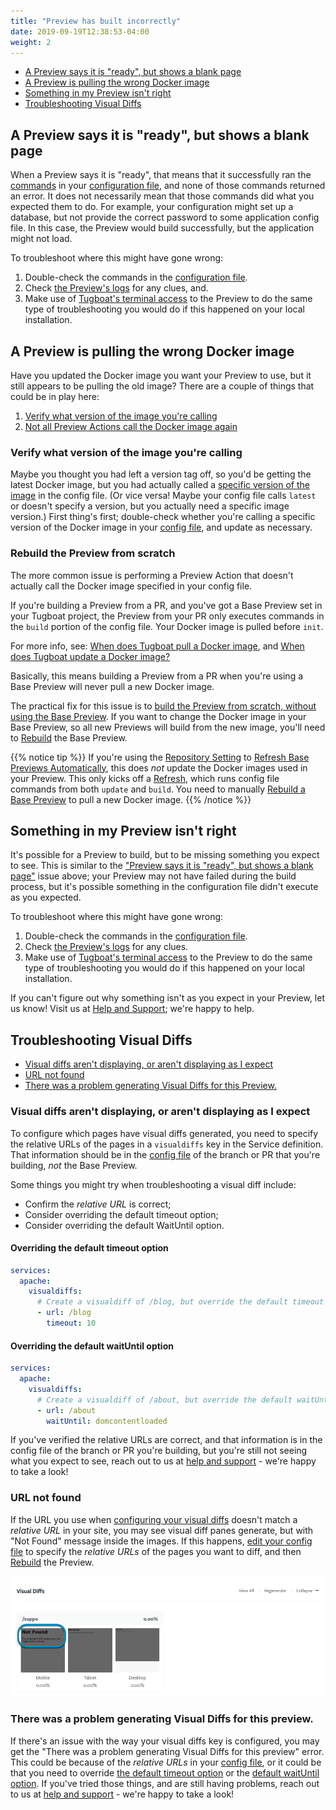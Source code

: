 ```yaml
---
title: "Preview has built incorrectly"
date: 2019-09-19T12:38:53-04:00
weight: 2
---
```


- [A Preview says it is "ready", but shows a blank page](#a-preview-says-it-is-ready-but-shows-a-blank-page)
- [A Preview is pulling the wrong Docker image](#a-preview-is-pulling-the-wrong-docker-image)
- [Something in my Preview isn't right](#something-in-my-preview-isn-t-right)
- [Troubleshooting Visual Diffs](#troubleshooting-visual-diffs)

## A Preview says it is "ready", but shows a blank page

When a Preview says it is "ready", that means that it successfully ran the
[commands](/setting-up-services/how-to-set-up-services/leverage-service-commands)
in your [configuration file](/setting-up-tugboat/create-a-tugboat-config-file/),
and none of those commands returned an error. It does not necessarily mean that
those commands did what you expected them to do. For example, your configuration
might set up a database, but not provide the correct password to some
application config file. In this case, the Preview would build successfully, but
the application might not load.

To troubleshoot where this might have gone wrong:

1. Double-check the commands in the
   [configuration file](/setting-up-tugboat/create-a-tugboat-config-file/).
2. Check
   [the Preview's logs](../debug-config-file/#how-to-check-the-preview-logs) for
   any clues, and.
3. Make use of [Tugboat's terminal access](/tugboat-cli/) to the Preview to do
   the same type of troubleshooting you would do if this happened on your local
   installation.

## A Preview is pulling the wrong Docker image

Have you updated the Docker image you want your Preview to use, but it still
appears to be pulling the old image? There are a couple of things that could be
in play here:

1. [Verify what version of the image you're calling](#verify-what-version-of-the-image-you-re-calling)
2. [Not all Preview Actions call the Docker image again](#rebuild-the-preview-from-scratch)

### Verify what version of the image you're calling

Maybe you thought you had left a version tag off, so you'd be getting the latest
Docker image, but you had actually called a
[specific version of the image](/setting-up-services/service-images/image-version-tags)
in the config file. (Or vice versa! Maybe your config file calls `latest` or
doesn't specify a version, but you actually need a specific image version.)
First thing's first; double-check whether you're calling a specific version of
the Docker image in your
[config file](/setting-up-tugboat/create-a-tugboat-config-file/), and update as
necessary.

### Rebuild the Preview from scratch

The more common issue is performing a Preview Action that doesn't actually call
the Docker image specified in your config file.

If you're building a Preview from a PR, and you've got a Base Preview set in
your Tugboat project, the Preview from your PR only executes commands in the
`build` portion of the config file. Your Docker image is pulled before `init`.

For more info, see:
[When does Tugboat pull a Docker image](/setting-up-services/service-images/docker-pull/#when-does-tugboat-pull-a-docker-image),
and
[When does Tugboat update a Docker image?](/setting-up-services/service-images/docker-pull/#when-does-tugboat-update-a-docker-image)

Basically, this means building a Preview from a PR when you're using a Base
Preview will never pull a new Docker image.

The practical fix for this issue is to
[build the Preview from scratch, without using the Base Preview](/building-a-preview/work-with-base-previews/building-new-previews/).
If you want to change the Docker image in your Base Preview, so all new Previews
will build from the new image, you'll need to
[Rebuild](/building-a-preview/work-with-base-previews/change-or-update/#change-a-base-preview)
the Base Preview.

{{% notice tip %}} If you're using the
[Repository Setting](/setting-up-tugboat/select-repo-settings/) to
[Refresh Base Previews Automatically](/setting-up-tugboat/select-repo-settings/#refresh-base-previews-automatically),
this does _not_ update the Docker images used in your Preview. This only kicks
off a
[Refresh](/building-a-preview/work-with-base-previews/change-or-update/#automatically-refresh-a-base-preview),
which runs config file commands from both `update` and `build`. You need to
manually
[Rebuild a Base Preview](/building-a-preview/work-with-base-previews/change-or-update/#change-a-base-preview)
to pull a new Docker image. {{% /notice %}}

## Something in my Preview isn't right

It's possible for a Preview to build, but to be missing something you expect to
see. This is similar to the
["Preview says it is "ready", but shows a blank page"](#a-preview-says-it-is-ready-but-shows-a-blank-page)
issue above; your Preview may not have failed during the build process, but it's
possible something in the configuration file didn't execute as you expected.

To troubleshoot where this might have gone wrong:

1. Double-check the commands in the
   [configuration file](/setting-up-tugboat/create-a-tugboat-config-file/).
2. Check
   [the Preview's logs](../debug-config-file/#how-to-check-the-preview-logs) for
   any clues.
3. Make use of [Tugboat's terminal access](/tugboat-cli/) to the Preview to do
   the same type of troubleshooting you would do if this happened on your local
   installation.

If you can't figure out why something isn't as you expect in your Preview, let
us know! Visit us at [Help and Support](/support/); we're happy to help.

## Troubleshooting Visual Diffs

- [Visual diffs aren't displaying, or aren't displaying as I expect](#visual-diffs-aren-t-displaying-or-aren-t-displaying-as-i-expect)
- [URL not found](#url-not-found)
- [There was a problem generating Visual Diffs for this Preview.](#there-was-a-problem-generating-visual-diffs-for-this-preview)

### Visual diffs aren't displaying, or aren't displaying as I expect

To configure which pages have visual diffs generated, you need to specify the
relative URLs of the pages in a `visualdiffs` key in the Service definition.
That information should be in the
[config file](/setting-up-tugboat/create-a-tugboat-config-file/) of the branch
or PR that you're building, _not_ the Base Preview.

Some things you might try when troubleshooting a visual diff include:

- Confirm the _relative URL_ is correct;
- Consider overriding the default timeout option;
- Consider overriding the default WaitUntil option.

#### Overriding the default timeout option

```yaml
services:
  apache:
    visualdiffs:
      # Create a visualdiff of /blog, but override the default timeout option
      - url: /blog
        timeout: 10
```

#### Overriding the default waitUntil option

```yaml
services:
  apache:
    visualdiffs:
      # Create a visualdiff of /about, but override the default waitUntil option
      - url: /about
        waitUntil: domcontentloaded
```

If you've verified the relative URLs are correct, and that information is in the
config file of the branch or PR you're building, but you're still not seeing
what you expect to see, reach out to us at [help and support](/support/) - we're
happy to take a look!

### URL not found

If the URL you use when
[configuring your visual diffs](/visual-diffs/using-visual-diffs/#how-to-configure-visual-diffs)
doesn't match a _relative URL_ in your site, you may see visual diff panes
generate, but with "Not Found" message inside the images. If this happens,
[edit your config file](/setting-up-tugboat/create-a-tugboat-config-file/) to
specify the _relative URLs_ of the pages you want to diff, and then
[Rebuild](/building-a-preview/administer-previews/change-or-update-previews/#rebuild-previews)
the Preview.

![URL Not Found in Visual Diff](/_images/visual-diffs-url-not-found.png)

### There was a problem generating Visual Diffs for this preview.

If there's an issue with the way your visual diffs key is configured, you may
get the "There was a problem generating Visual Diffs for this preview" error.
This could be because of the _relative URLs_ in your
[config file](/setting-up-tugboat/create-a-tugboat-config-file/), or it could be
that you need to override
[the default timeout option](#overriding-the-default-timeout-option) or the
[default waitUntil option](#overriding-the-default-waituntil-option). If you've
tried those things, and are still having problems, reach out to us at
[help and support](/support/) - we're happy to take a look!
